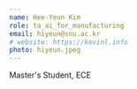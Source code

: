 ```yaml
---
name: Hee-Yeun Kim
role: ta_ai_for_manufacturing
email: hiyeun@snu.ac.kr
# website: https://kevinl.info
photo: hiyeun.jpeg
---
```

Master's Student, ECE